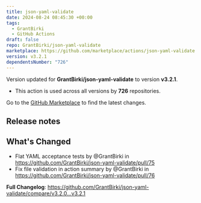 ```yaml
---
title: json-yaml-validate
date: 2024-08-24 08:45:30 +00:00
tags:
  - GrantBirki
  - GitHub Actions
draft: false
repo: GrantBirki/json-yaml-validate
marketplace: https://github.com/marketplace/actions/json-yaml-validate
version: v3.2.1
dependentsNumber: "726"
---
```



Version updated for **GrantBirki/json-yaml-validate** to version **v3.2.1**.
- This action is used across all versions by **726** repositories.

Go to the [GitHub Marketplace](https://github.com/marketplace/actions/json-yaml-validate) to find the latest changes.

## Release notes

## What's Changed
* Flat YAML acceptance tests by @GrantBirki in https://github.com/GrantBirki/json-yaml-validate/pull/75
* Fix file validation in action summary by @GrantBirki in https://github.com/GrantBirki/json-yaml-validate/pull/76


**Full Changelog**: https://github.com/GrantBirki/json-yaml-validate/compare/v3.2.0...v3.2.1
